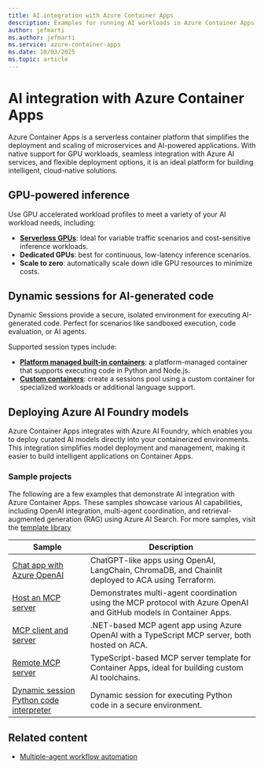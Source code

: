 ```yaml
---
title: AI integration with Azure Container Apps
description: Examples for running AI workloads in Azure Container Apps, including GPU-powered inference, dynamic sessions, and deploying Azure AI Foundry models.
author: jefmarti
ms.author: jefmarti
ms.service: azure-container-apps
ms.date: 10/03/2025
ms.topic: article
---
```


# AI integration with Azure Container Apps

Azure Container Apps is a serverless container platform that simplifies the deployment and scaling of microservices and AI-powered applications. With native support for GPU workloads, seamless integration with Azure AI services, and flexible deployment options, it is an ideal platform for building intelligent, cloud-native solutions.


## GPU-powered inference

Use GPU accelerated workload profiles to meet a variety of your AI workload needs, including:

- **[Serverless GPUs](/container-apps/gpu-serverless-overview)**: Ideal for variable traffic scenarios and cost-sensitive inference workloads.
- **Dedicated GPUs**: best for continuous, low-latency inference scenarios.
- **Scale to zero**: automatically scale down idle GPU resources to minimize costs.

## Dynamic sessions for AI-generated code

Dynamic Sessions provide a secure, isolated environment for executing AI-generated code. Perfect for scenarios like sandboxed execution, code evaluation, or AI agents.

Supported session types include:
- **[Platform managed built-in containers](/container-apps/sessions-code-interpreter)**: a platform-managed container that supports executing code in Python and Node.js.
- **[Custom containers](/container-apps/sessions-custom-container)**: create a sessions pool using a custom container for specialized workloads or additional language support.

## Deploying Azure AI Foundry models

Azure Container Apps integrates with Azure AI Foundry, which enables you to deploy curated AI models directly into your containerized environments. This integration simplifies model deployment and management, making it easier to build intelligent applications on Container Apps.

### Sample projects

The following are a few examples that demonstrate AI integration with Azure Container Apps. These samples showcase various AI capabilities, including OpenAI integration, multi-agent coordination, and retrieval-augmented generation (RAG) using Azure AI Search. For more samples, visit the [template library](https://azure-sdk.github.io/awesome-azd/?name=azure+container+apps)

| Sample | Description |
|--------|-------------|
| [Chat app with Azure OpenAI](https://github.com/Azure-Samples/container-apps-openai) | ChatGPT-like apps using OpenAI, LangChain, ChromaDB, and Chainlit deployed to ACA using Terraform. |
| [Host an MCP server](https://github.com/Azure-Samples/azure-container-apps-ai-mcp) | Demonstrates multi-agent coordination using the MCP protocol with Azure OpenAI and GitHub models in Container Apps. |
| [MCP client and server](https://github.com/Azure-Samples/openai-mcp-agent-dotnet) | .NET-based MCP agent app using Azure OpenAI with a TypeScript MCP server, both hosted on ACA. |
| [Remote MCP server](https://github.com/Azure-Samples/mcp-container-ts) | TypeScript-based MCP server template for Container Apps, ideal for building custom AI toolchains. |
| [Dynamic session Python code interpreter](https://github.com/Azure-Samples/aca-python-code-interpreter-session) | Dynamic session for executing Python code in a secure environment. |

## Related content
- [Multiple-agent workflow automation](/azure/architecture/ai-ml/idea/multiple-agent-workflow-automation)


